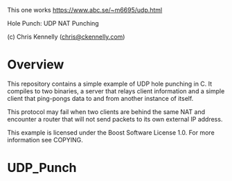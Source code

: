 This one works
https://www.abc.se/~m6695/udp.html

Hole Punch: UDP NAT Punching

(c) Chris Kennelly (chris@ckennelly.com)

Overview
========

This repository contains a simple example of UDP hole punching in C.  It
compiles to two binaries, a server that relays client information and a simple
client that ping-pongs data to and from another instance of itself.

This protocol may fail when two clients are behind the same NAT and encounter
a router that will not send packets to its own external IP address.

This example is licensed under the Boost Software License 1.0.  For more
information see COPYING.
# UDP_Punch
